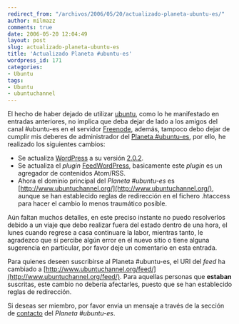 ```yaml
---
redirect_from: "/archivos/2006/05/20/actualizado-planeta-ubuntu-es/"
author: milmazz
comments: true
date: 2006-05-20 12:04:49
layout: post
slug: actualizado-planeta-ubuntu-es
title: 'Actualizado Planeta #ubuntu-es'
wordpress_id: 171
categories:
- Ubuntu
tags:
- Ubuntu
- ubuntuchannel
---
```


El hecho de haber dejado de utilizar [ubuntu](http://www.ubuntu.com), como lo he manifestado en entradas anteriores, no implica que deba dejar de lado a los amigos del canal #ubuntu-es en el servidor [Freenode](http://freenode.net/), además, tampoco debo dejar de cumplir mis deberes de administrador del [Planeta #ubuntu-es](http://www.ubuntuchannel.org/), por ello, he realizado los siguientes cambios:

  * Se actualiza [WordPress](http://wordpress.org/) a su versión [2.0.2](http://wordpress.org/development/2006/03/security-202/).
  * Se actualiza el _plugin_ [FeedWordPress](http://projects.radgeek.com/feedwordpress/), basicamente este _plugin_ es un agregador de contenidos Atom/RSS.
  * Ahora el dominio principal del _Planeta #ubuntu-es_ es [http://www.ubuntuchannel.org/](http://www.ubuntuchannel.org/), aunque se han establecido reglas de redirección en el fichero .htaccess para hacer el cambio lo menos traumático posible.

Aún faltan muchos detalles, en este preciso instante no puedo resolverlos debido a un viaje que debo realizar fuera del estado dentro de una hora, el lunes cuando regrese a casa continuare la labor, mientras tanto, le agradezco que si percibe algún error en el nuevo sitio o tiene alguna sugerencia en particular, por favor deje un comentario en esta entrada.

Para quienes deseen suscribirse al Planeta #ubuntu-es, el URI del _feed_ ha cambiado a [http://www.ubuntuchannel.org/feed/](http://www.ubuntuchannel.org/feed/). Para aquellas personas que **estaban** suscritas, este cambio no debería afectarles, puesto que se han establecido reglas de redirección.

Si deseas ser miembro, por favor envia un mensaje a través de la sección de [contacto](http://www.ubuntuchannel.org/contacto/) del _Planeta #ubuntu-es_.
